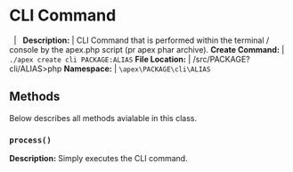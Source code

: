 
# CLI Command

&nbsp; | &nbsp;
**Description:** | CLI Command that is performed within the terminal / console by the apex.php script (pr apex phar archive).
**Create Command:** | `./apex create cli PACKAGE:ALIAS`
**File Location:** | /src/PACKAGE?cli/ALIAS>php
**Namespace:** | `\apex\PACKAGE\cli\ALIAS`



## Methods

Below describes all methods avialable in this class.


### `process()`

**Description:** Simply executes the CLI command.

